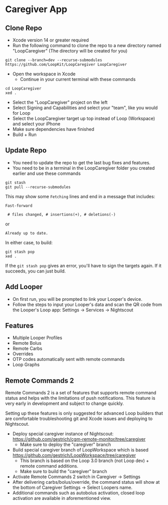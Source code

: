 #  Caregiver App

## Clone Repo

* Xcode version 14 or greater required
* Run the following command to clone the repo to a new directory named "LoopCaregiver" (The directory will be created for you)
```
git clone --branch=dev --recurse-submodules https://github.com/LoopKit/LoopCaregiver LoopCaregiver

```
* Open the workspace in Xcode
   * Continue in your current terminal with these commands
```
cd LoopCaregiver
xed .

```
* Select the "LoopCaregiver" project on the left
* Select Signing and Capabilities and select your "team", like you would for Loop
* Select the LoopCaregiver target up top instead of Loop (Workspace) and select your iPhone
* Make sure dependencies have finished
* Build + Run

## Update Repo

* You need to update the repo to get the last bug fixes and features.
* You need to be in a terminal in the LoopCaregiver folder you created earlier and use these commands

```
git stash
git pull --recurse-submodules

```

This may show some `Fetching` lines and end in a message that includes:


`Fast-forward`

` # files changed, # insertions(+), # deletions(-)`

or

`
Already up to date.
`

In either case, to build:

```
git stash pop
xed .

```

If the `git stash pop` gives an error, you'll have to sign the targets again. If it succeeds, you can just build.


## Add Looper

* On first run, you will be prompted to link your Looper's device.
* Follow the steps to input your Looper's data and scan the QR code from the Looper's Loop app: Settings -> Services -> Nightscout


## Features

* Multiple Looper Profiles
* Remote Bolus 
* Remote Carbs
* Overrides
* OTP codes automatically sent with remote commands
* Loop Graphs

## Remote Commands 2

Remote Commands 2 is a set of features that supports remote command status and helps with the limitations of push notifications. This feature is very early in development and subject to change quickly.

Setting up these features is only suggested for advanced Loop builders that are comfortable troubleshooting git and Xcode issues and deploying to Nightscout. 

* Deploy special caregiver instance of Nightscout: https://github.com/gestrich/cgm-remote-monitor/tree/caregiver 
  * Make sure to deploy the "caregiver" branch
* Build special caregiver branch of LoopWorkspace which is based https://github.com/gestrich/LoopWorkspace/tree/caregiver
  * This branch is based on the Loop 3.0 branch (not Loop dev) + remote command additions.
  * Make sure to build the "caregiver" branch
* Activate Remote Commands 2 switch in Caregiver -> Settings 
* After delivering carbs/bolus/override, the command status will show at the bottom of Caregiver Settings -> Select Loopers name.
* Additional commands such as autobolus activation, closed loop activation are available in aforementioned view.
